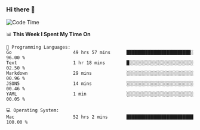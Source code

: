 ### Hi there 👋

<!--
**CrazyCollin/crazycollin** is a ✨ _special_ ✨ repository because its `README.md` (this file) appears on your GitHub profile.

Here are some ideas to get you started:

- 🔭 I’m currently working on ...
- 🌱 I’m currently learning ...
- 👯 I’m looking to collaborate on ...
- 🤔 I’m looking for help with ...
- 💬 Ask me about ...
- 📫 How to reach me: ...
- 😄 Pronouns: ...
- ⚡ Fun fact: ...
-->

<!--START_SECTION:waka-->
![Code Time](http://img.shields.io/badge/Code%20Time-5%2C074%20hrs%2035%20mins-blue)

📊 **This Week I Spent My Time On** 

```text
💬 Programming Languages: 
Go                       49 hrs 57 mins      ████████████████████████░   96.00 % 
Text                     1 hr 18 mins        █░░░░░░░░░░░░░░░░░░░░░░░░   02.50 % 
Markdown                 29 mins             ░░░░░░░░░░░░░░░░░░░░░░░░░   00.96 % 
JSON5                    14 mins             ░░░░░░░░░░░░░░░░░░░░░░░░░   00.46 % 
YAML                     1 min               ░░░░░░░░░░░░░░░░░░░░░░░░░   00.05 % 

💻 Operating System: 
Mac                      52 hrs 2 mins       █████████████████████████   100.00 % 
```


<!--END_SECTION:waka-->
